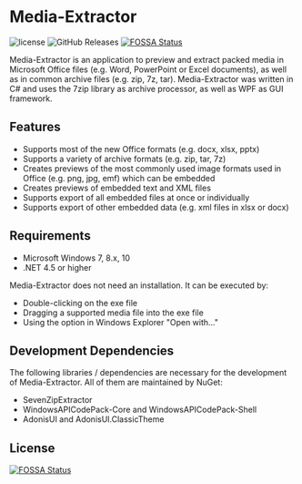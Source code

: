 # Media-Extractor

![license](https://img.shields.io/github/license/rabanti-github/media-extractor.svg)
![GitHub Releases](https://img.shields.io/github/downloads/rabanti-github/media-extractor/latest/total.svg)
[![FOSSA Status](https://app.fossa.io/api/projects/git%2Bgithub.com%2Frabanti-github%2FMedia-Extractor.svg?type=shield)](https://app.fossa.io/projects/git%2Bgithub.com%2Frabanti-github%2FMedia-Extractor?ref=badge_shield)

Media-Extractor is an application to preview and extract packed media in Microsoft Office files (e.g. Word, PowerPoint or Excel documents), as well as in common archive files (e.g. zip, 7z, tar). Media-Extractor was written in C# and uses the 7zip library as archive processor, as well as WPF as GUI framework.

## Features

* Supports most of the new Office formats (e.g. docx, xlsx, pptx)
* Supports a variety of archive formats (e.g. zip, tar, 7z)
* Creates previews of the most commonly used image formats used in Office (e.g. png, jpg, emf) which can be embedded
* Creates previews of embedded text and XML files
* Supports export of all embedded files at once or individually
* Supports export of other embedded data (e.g. xml files in xlsx or docx)

## Requirements

* Microsoft Windows 7, 8.x, 10
* .NET 4.5 or higher

Media-Extractor does not need an installation. It can be executed by:

* Double-clicking on the exe file
* Dragging a supported media file into the exe file
* Using the option in Windows Explorer "Open with..."

## Development Dependencies

The following libraries / dependencies are necessary for the development of Media-Extractor. All of them are maintained by NuGet:

* SevenZipExtractor
* WindowsAPICodePack-Core and WindowsAPICodePack-Shell
* AdonisUI and AdonisUI.ClassicTheme

## License

[![FOSSA Status](https://app.fossa.io/api/projects/git%2Bgithub.com%2Frabanti-github%2FMedia-Extractor.svg?type=large)](https://app.fossa.io/projects/git%2Bgithub.com%2Frabanti-github%2FMedia-Extractor?ref=badge_large)
